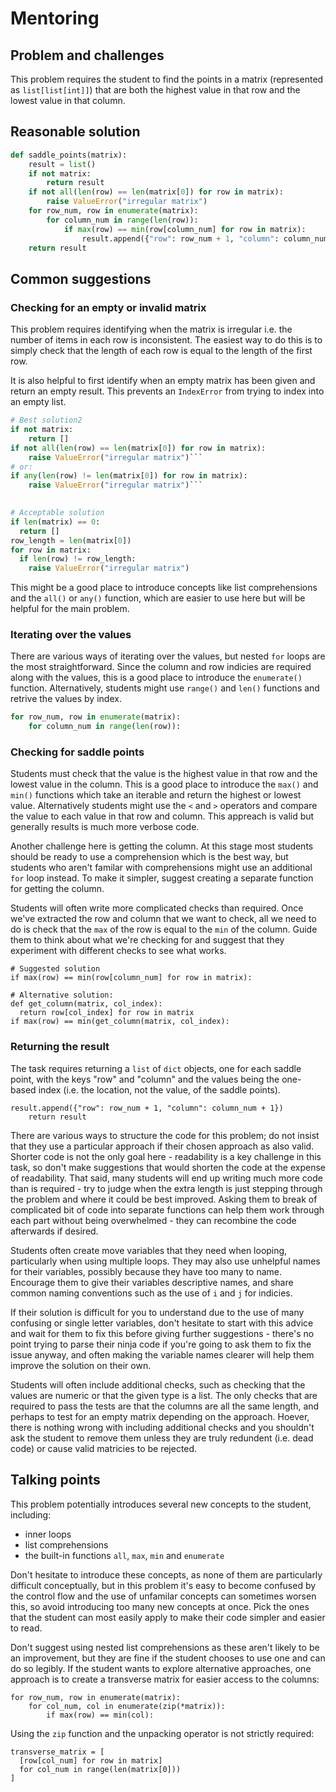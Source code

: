 # Mentoring

## Problem and challenges

This problem requires the student to find the points in a 
matrix (represented as `list[list[int]]`) that are both the 
highest value in that row and the lowest value in that column.

## Reasonable solution

```python
def saddle_points(matrix):
    result = list()
    if not matrix:
        return result
    if not all(len(row) == len(matrix[0]) for row in matrix):
        raise ValueError("irregular matrix")
    for row_num, row in enumerate(matrix):
        for column_num in range(len(row)):
            if max(row) == min(row[column_num] for row in matrix):
                result.append({"row": row_num + 1, "column": column_num + 1})
    return result
```

## Common suggestions

### Checking for an empty or invalid matrix

This problem requires identifying when the matrix is irregular 
i.e. the number of items in each row is inconsistent. The 
easiest way to do this is to simply check that the length 
of each row is equal to the length of the first row. 

It is also helpful to first identify when an empty matrix has 
been given and return an empty result. This prevents an 
`IndexError` from trying to index into an empty list.

```python
# Best solution2
if not matrix:
    return []
if not all(len(row) == len(matrix[0]) for row in matrix):
    raise ValueError("irregular matrix")```
# or:
if any(len(row) != len(matrix[0]) for row in matrix):
    raise ValueError("irregular matrix")```

        
# Acceptable solution
if len(matrix) == 0:
  return []
row_length = len(matrix[0])
for row in matrix:
  if len(row) != row_length:
    raise ValueError("irregular matrix")
 ```

This might be a good place to introduce concepts like list 
comprehensions and the `all()` or `any()` function, which 
are easier to use here but will be helpful for the main
problem.

### Iterating over the values

There are various ways of iterating over the values, but nested 
`for` loops are the most straightforward. Since the column and 
row indicies are required along with the values, this is a good 
place to introduce the `enumerate()` function. Alternatively, 
students might use `range()` and `len()` functions and retrive
the values by index.

```python
for row_num, row in enumerate(matrix):
    for column_num in range(len(row)):
```

### Checking for saddle points

Students must check that the value is the highest value in that
row and the lowest value in the column. This is a good place to
introduce the `max()` and `min()` functions which take an iterable
and return the highest or lowest value. Alternatively students might 
use the `<` and `>` operators and compare the value to each value
in that row and column. This appreach is valid but generally results
is much more verbose code. 

Another challenge here is getting the column. At this stage most 
students should be ready to use a comprehension which is the best way, 
but students who aren't familar with comprehensions might use an 
additional `for` loop instead. To make it simpler, suggest creating 
a separate function for getting the column. 

Students will often write more complicated checks than required. 
Once we've extracted the row and column that we want to check, all
we need to do is check that the `max` of the row is equal to the `min`
of the column. Guide them to think about what we're checking for and
suggest that they experiment with different checks to see what works.

```
# Suggested solution
if max(row) == min(row[column_num] for row in matrix):

# Alternative solution:
def get_column(matrix, col_index):
  return row[col_index] for row in matrix
if max(row) == min(get_column(matrix, col_index):
```

### Returning the result

The task requires returning a `list` of `dict` objects, one for each 
saddle point, with the keys "row" and "column" and the values being
the one-based index (i.e. the location, not the value, of the saddle 
points).

```
result.append({"row": row_num + 1, "column": column_num + 1})
    return result
```

There are various ways to structure the code for this problem; 
do not insist that they use a particular approach if their
chosen approach as also valid. Shorter code is not the only 
goal here - readability is a key challenge in this task, so 
don't make suggestions that would shorten the code at the 
expense of readability. That said, many students will end up 
writing much more code than is required - try to judge when 
the extra length is just stepping through the problem and 
where it could be best improved. Asking them to break of 
complicated bit of code into separate functions can help 
them work through each part without being overwhelmed - they 
can recombine the code afterwards if desired.

Students often create move variables that they need when
looping, particularly when using multiple loops. They may
also use unhelpful names for their variables, possibly 
because they have too many to name. Encourage them to 
give their variables descriptive names, and share common
naming conventions such as the use of `i` and `j` for 
indicies. 

If their solution is difficult for you to understand due
to the use of many confusing or single letter variables, 
don't hesitate to start with this advice and wait for them 
to fix this before giving further suggestions - there's no 
point trying to parse their ninja code if you're going 
to ask them to fix the issue anyway, and often making the 
variable names clearer will help them improve the solution 
on their own.

Students will often include additional checks, such as 
checking that the values are numeric or that the given
type is a list. The only checks that are required to pass
the tests are that the columns are all the same length,
and perhaps to test for an empty matrix depending on the 
approach. Hoever, there is nothing wrong with including 
additional checks and you shouldn't ask the student to 
remove them unless they are truly redundent (i.e. dead 
code) or cause valid matricies to be rejected.

## Talking points

This problem potentially introduces several new concepts to
the student, including:
- inner loops
- list comprehensions
- the built-in functions `all`, `max`, `min` and `enumerate`

Don't hesitate to introduce these concepts, as none of 
them are particularly difficult conceptually, but in this
problem it's easy to become confused by the control flow
and the use of unfamilar concepts can sometimes worsen this, 
so avoid introducing too many new concepts at once. Pick the
ones that the student can most easily apply to make their
code simpler and easier to read.

Don't suggest using nested list comprehensions as these aren't
likely to be an improvement, but they are fine if the student
chooses to use one and can do so legibly. If the student wants
to explore alternative approaches, one approach is to create 
a transverse matrix for easier access to the columns:

```
for row_num, row in enumerate(matrix):
    for col_num, col in enumerate(zip(*matrix)):
        if max(row) == min(col):
```
Using the `zip` function and the unpacking operator is not strictly
required:
```
transverse_matrix = [
  [row[col_num] for row in matrix] 
  for col_num in range(len(matrix[0]))
]
```
